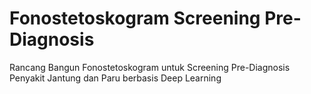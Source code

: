 # Fonostetoskogram Screening Pre-Diagnosis
Rancang Bangun Fonostetoskogram untuk Screening Pre-Diagnosis Penyakit Jantung dan Paru berbasis Deep Learning
